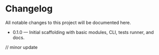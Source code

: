 # Changelog

All notable changes to this project will be documented here.

- 0.1.0 — Initial scaffolding with basic modules, CLI, tests runner, and docs.

// minor update
